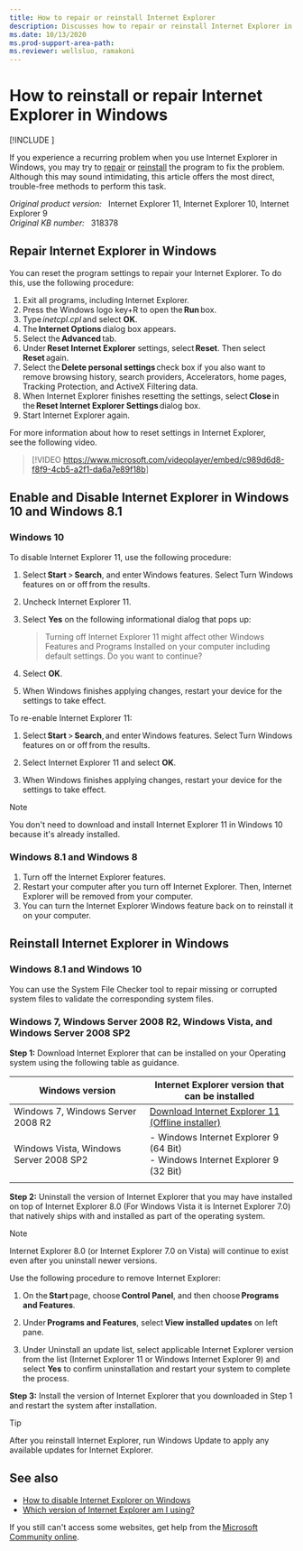 ```yaml
---
title: How to repair or reinstall Internet Explorer
description: Discusses how to repair or reinstall Internet Explorer in Windows.
ms.date: 10/13/2020
ms.prod-support-area-path: 
ms.reviewer: wellsluo, ramakoni
---
```

# How to reinstall or repair Internet Explorer in Windows

[!INCLUDE [](../includes/browsers-important.md)]

If you experience a recurring problem when you use Internet Explorer in Windows, you may try to [repair](#repair-internet-explorer-in-windows) or [reinstall](#reinstall-internet-explorer-in-windows) the program to fix the problem. Although this may sound intimidating, this article offers the most direct, trouble-free methods to perform this task.

_Original product version:_ &nbsp; Internet Explorer 11, Internet Explorer 10, Internet Explorer 9  
_Original KB number:_ &nbsp; 318378

## Repair Internet Explorer in Windows

You can reset the program settings to repair your Internet Explorer. To do this, use the following procedure:

1. Exit all programs, including Internet Explorer.
2. Press the Windows logo key+R to open the **Run** box.
3. Type *inetcpl.cpl* and select **OK**.
4. The **Internet Options** dialog box appears.
5. Select the **Advanced** tab.
6. Under **Reset Internet Explorer** settings, select **Reset**. Then select **Reset** again.
7. Select the **Delete personal settings** check box if you also want to remove browsing history, search providers, Accelerators, home pages, Tracking Protection, and ActiveX Filtering data.
8. When Internet Explorer finishes resetting the settings, select **Close** in the **Reset Internet Explorer Settings** dialog box.
9. Start Internet Explorer again.

For more information about how to reset settings in Internet Explorer, see the following video.

> [!VIDEO <https://www.microsoft.com/videoplayer/embed/c989d6d8-f8f9-4cb5-a2f1-da6a7e89f18b>]

## Enable and Disable Internet Explorer in Windows 10 and Windows 8.1

### Windows 10

To disable Internet Explorer 11, use the following procedure:

1. Select **Start** > **Search**, and enter Windows features. Select Turn Windows features on or off from the results.
2. Uncheck Internet Explorer 11.

3. Select **Yes** on the following informational dialog that pops up:

   > Turning off Internet Explorer 11 might affect other Windows Features and Programs Installed on your computer including default settings. Do you want to continue?

4. Select **OK**.
5. When Windows finishes applying changes, restart your device for the settings to take effect.

To re-enable Internet Explorer 11:

1. Select **Start** > **Search**, and enter Windows features. Select Turn Windows features on or off from the results.

2. Select Internet Explorer 11 and select **OK**.

3. When Windows finishes applying changes, restart your device for the settings to take effect.

> [!NOTE]
> You don't need to download and install Internet Explorer 11 in Windows 10 because it's already installed.

### Windows 8.1 and Windows 8

1. Turn off the Internet Explorer features.
2. Restart your computer after you turn off Internet Explorer. Then, Internet Explorer will be removed from your computer.
3. You can turn the Internet Explorer Windows feature back on to reinstall it on your computer.

## Reinstall Internet Explorer in Windows

### Windows 8.1 and Windows 10

You can use the System File Checker tool to repair missing or corrupted system files to validate the corresponding system files.

### Windows 7, Windows Server 2008 R2, Windows Vista, and Windows Server 2008 SP2

**Step 1:** Download Internet Explorer that can be installed on your Operating system using the following table as guidance.

|Windows version |Internet Explorer version that can be installed |
|---|---|
|Windows 7, Windows Server 2008 R2 |[Download Internet Explorer 11 (Offline installer)](https://support.microsoft.com/topic/download-internet-explorer-11-offline-installer-99d492a1-3a62-077b-c476-cf028aff9a7f)|
|Windows Vista, Windows Server 2008 SP2|- Windows Internet Explorer 9 (64 Bit)<br/>- Windows Internet Explorer 9 (32 Bit)|
|||

**Step 2:** Uninstall the version of Internet Explorer that you may have installed on top of Internet Explorer 8.0 (For Windows Vista it is Internet Explorer 7.0) that natively ships with and installed as part of the operating system.

> [!NOTE]
> Internet Explorer 8.0 (or Internet Explorer 7.0 on Vista) will continue to exist even after you uninstall newer versions.

Use the following procedure to remove Internet Explorer:

1. On the **Start** page, choose **Control Panel**, and then choose **Programs and Features**.

2. Under **Programs and Features**, select **View installed updates** on left pane.

3. Under Uninstall an update list, select applicable Internet Explorer version from the list (Internet Explorer 11 or Windows Internet Explorer 9) and select **Yes** to confirm uninstallation and restart your system to complete the process.

**Step 3:** Install the version of Internet Explorer that you downloaded in Step 1 and restart the system after installation.

> [!TIP]
> After you reinstall Internet Explorer, run Windows Update to apply any available updates for Internet Explorer.

## See also

- [How to disable Internet Explorer on Windows](https://support.microsoft.com/help/4013567/how-to-disable-internet-explorer-on-windows)
- [Which version of Internet Explorer am I using?](https://support.microsoft.com/help/17295/internet-explorer-which-version-am-i-using)

If you still can't access some websites, get help from the [Microsoft Community online](https://answers.microsoft.com/).
